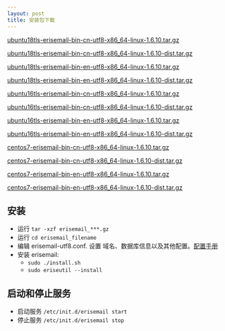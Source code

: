 ```yaml
---
layout: post
title: 安装包下载
---
```

[ubuntu18tls-erisemail-bin-cn-utf8-x86_64-linux-1.6.10.tar.gz](https://github.com/uplusware/erisemail/raw/master/ubuntu18tls-erisemail-bin-cn-utf8-x86_64-linux-1.6.10.tar.gz)

[ubuntu18tls-erisemail-bin-cn-utf8-x86_64-linux-1.6.10-dist.tar.gz](https://github.com/uplusware/erisemail/raw/master/ubuntu18tls-erisemail-bin-cn-utf8-x86_64-linux-1.6.10-dist.tar.gz)

[ubuntu18tls-erisemail-bin-en-utf8-x86_64-linux-1.6.10.tar.gz](https://github.com/uplusware/erisemail/raw/master/ubuntu18tls-erisemail-bin-en-utf8-x86_64-linux-1.6.10.tar.gz)

[ubuntu18tls-erisemail-bin-en-utf8-x86_64-linux-1.6.10-dist.tar.gz](https://github.com/uplusware/erisemail/raw/master/ubuntu18tls-erisemail-bin-en-utf8-x86_64-linux-1.6.10-dist.tar.gz)

[ubuntu16tls-erisemail-bin-cn-utf8-x86_64-linux-1.6.10.tar.gz](https://github.com/uplusware/erisemail/raw/master/ubuntu16tls-erisemail-bin-cn-utf8-x86_64-linux-1.6.10.tar.gz)

[ubuntu16tls-erisemail-bin-cn-utf8-x86_64-linux-1.6.10-dist.tar.gz](https://github.com/uplusware/erisemail/raw/master/ubuntu16tls-erisemail-bin-cn-utf8-x86_64-linux-1.6.10-dist.tar.gz)

[ubuntu16tls-erisemail-bin-en-utf8-x86_64-linux-1.6.10.tar.gz](https://github.com/uplusware/erisemail/raw/master/ubuntu16tls-erisemail-bin-en-utf8-x86_64-linux-1.6.10.tar.gz)

[ubuntu16tls-erisemail-bin-en-utf8-x86_64-linux-1.6.10-dist.tar.gz](https://github.com/uplusware/erisemail/raw/master/ubuntu16tls-erisemail-bin-en-utf8-x86_64-linux-1.6.10-dist.tar.gz)

[centos7-erisemail-bin-cn-utf8-x86_64-linux-1.6.10.tar.gz](https://github.com/uplusware/erisemail/raw/master/centos7-erisemail-bin-cn-utf8-x86_64-linux-1.6.10.tar.gz)

[centos7-erisemail-bin-cn-utf8-x86_64-linux-1.6.10-dist.tar.gz](https://github.com/uplusware/erisemail/raw/master/centos7-erisemail-bin-cn-utf8-x86_64-linux-1.6.10-dist.tar.gz)

[centos7-erisemail-bin-en-utf8-x86_64-linux-1.6.10.tar.gz](https://github.com/uplusware/erisemail/raw/master/centos7-erisemail-bin-en-utf8-x86_64-linux-1.6.10.tar.gz)

[centos7-erisemail-bin-en-utf8-x86_64-linux-1.6.10-dist.tar.gz](https://github.com/uplusware/erisemail/raw/master/centos7-erisemail-bin-en-utf8-x86_64-linux-1.6.10-dist.tar.gz)


## 安装
* 运行 `tar -xzf erisemail_***.gz`  
* 运行 `cd erisemail_filename`  
* 编辑 erisemail-utf8.conf. 设置 域名、数据库信息以及其他配置。[配置手册](http://erisesoft.com/2018/05/09/%E8%8B%B1%E6%96%87%E9%85%8D%E7%BD%AE%E6%89%8B%E5%86%8C.html)  
* 安装 erisemail:   
  * `sudo ./install.sh`  
  * `sudo eriseutil --install`  
  

## 启动和停止服务
* 启动服务 `/etc/init.d/erisemail start`  
* 停止服务 `/etc/init.d/erisemail stop`  
